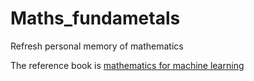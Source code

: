 # Maths_fundametals
Refresh personal memory of mathematics

The reference book is [mathematics for machine learning](https://www.amazon.com/Mathematics-Machine-Learning-Peter-Deisenroth/dp/110845514X/ref=sr_1_1?dchild=1&keywords=mathematics+for+machine+learning&qid=1627104017&sr=8-1)
